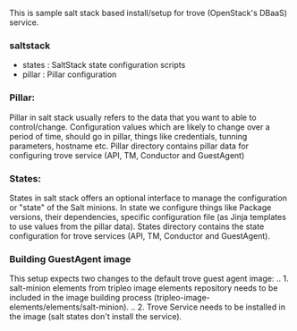 This is sample salt stack based install/setup for trove (OpenStack's DBaaS) service.

### saltstack
* states : SaltStack state configuration scripts 
* pillar : Pillar configuration 		


### Pillar:
Pillar in salt stack usually refers to the data that you want to able to control/change. Configuration values which are likely to change over a period of time, should go in pillar, things like credentials, tunning parameters, hostname etc.
Pillar directory contains pillar data for configuring trove service (API, TM, Conductor and GuestAgent)

### States:
States in salt stack offers an optional interface to manage the configuration or "state" of the Salt minions. In state we configure things like Package versions, their dependencies, specific configuration file (as Jinja templates to use values from the pillar data).
States directory contains the state configuration for trove services (API, TM, Conductor and GuestAgent).

### Building GuestAgent image
This setup expects two changes to the default trove guest agent image:
.. 1. salt-minion elements from tripleo image elements repository needs to be included in the image building process (tripleo-image-elements/elements/salt-minion). 
.. 2. Trove Service needs to be installed in the image (salt states don't install the service). 




